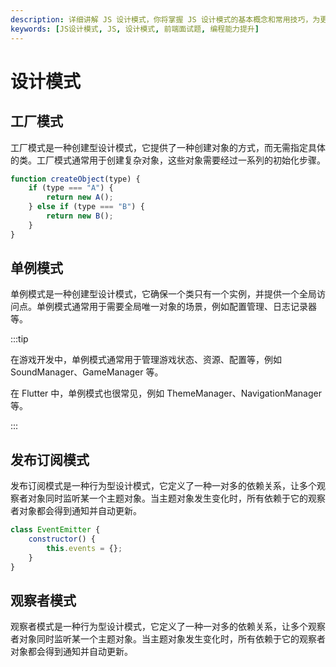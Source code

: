 ```yaml
---
description: 详细讲解 JS 设计模式，你将掌握 JS 设计模式的基本概念和常用技巧，为更复杂的 JS 应用打下坚实基础。
keywords: [JS设计模式, JS, 设计模式, 前端面试题, 编程能力提升]
---
```


# 设计模式

## 工厂模式

工厂模式是一种创建型设计模式，它提供了一种创建对象的方式，而无需指定具体的类。工厂模式通常用于创建复杂对象，这些对象需要经过一系列的初始化步骤。

```javascript
function createObject(type) {
	if (type === "A") {
		return new A();
	} else if (type === "B") {
		return new B();
	}
}
```

## 单例模式

单例模式是一种创建型设计模式，它确保一个类只有一个实例，并提供一个全局访问点。单例模式通常用于需要全局唯一对象的场景，例如配置管理、日志记录器等。

:::tip

在游戏开发中，单例模式通常用于管理游戏状态、资源、配置等，例如 SoundManager、GameManager 等。

在 Flutter 中，单例模式也很常见，例如 ThemeManager、NavigationManager 等。

:::

## 发布订阅模式

发布订阅模式是一种行为型设计模式，它定义了一种一对多的依赖关系，让多个观察者对象同时监听某一个主题对象。当主题对象发生变化时，所有依赖于它的观察者对象都会得到通知并自动更新。

```javascript
class EventEmitter {
	constructor() {
		this.events = {};
	}
}
```

## 观察者模式

观察者模式是一种行为型设计模式，它定义了一种一对多的依赖关系，让多个观察者对象同时监听某一个主题对象。当主题对象发生变化时，所有依赖于它的观察者对象都会得到通知并自动更新。
